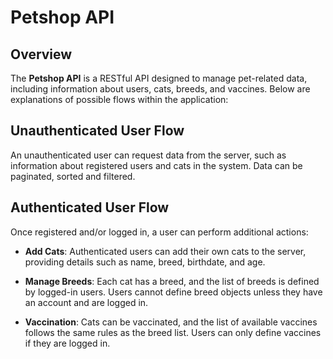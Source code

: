 # Petshop API

## Overview

The **Petshop API** is a RESTful API designed to manage pet-related data, including information about users, cats, breeds, and vaccines. Below are explanations of possible flows within the application:

## Unauthenticated User Flow

An unauthenticated user can request data from the server, such as information about registered users and cats in the system. Data can be paginated, sorted and filtered.

## Authenticated User Flow

Once registered and/or logged in, a user can perform additional actions:

- **Add Cats**: Authenticated users can add their own cats to the server, providing details such as name, breed, birthdate, and age.

- **Manage Breeds**: Each cat has a breed, and the list of breeds is defined by logged-in users. Users cannot define breed objects unless they have an account and are logged in.

- **Vaccination**: Cats can be vaccinated, and the list of available vaccines follows the same rules as the breed list. Users can only define vaccines if they are logged in.
